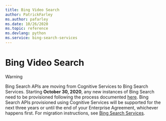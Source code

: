 ```yaml
---
title: Bing Video Search 
author: PatrickFarley
ms.author: pafarley
ms.date: 10/26/2020
ms.topic: reference
ms.devlang: python
ms.service: bing-search-services
---
```


# Bing Video Search

> [!WARNING]
> Bing Search APIs are moving from Cognitive Services to Bing Search Services. Starting **October 30, 2020**, any new instances of Bing Search need to be provisioned following the process documented [here](https://aka.ms/cogsvcs/bingmove).
> Bing Search APIs provisioned using Cognitive Services will be supported for the next three years or until the end of your Enterprise Agreement, whichever happens first.
> For migration instructions, see [Bing Search Services](https://aka.ms/cogsvcs/bingmigration).